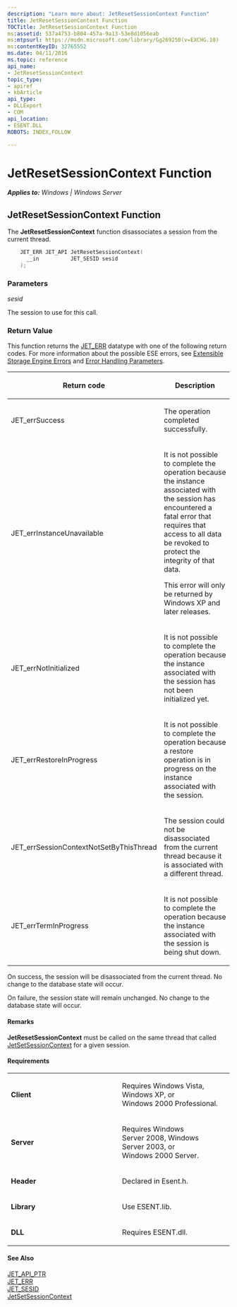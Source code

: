 ```yaml
---
description: "Learn more about: JetResetSessionContext Function"
title: JetResetSessionContext Function
TOCTitle: JetResetSessionContext Function
ms:assetid: 537a4753-b804-457a-9a13-53e8d1056eab
ms:mtpsurl: https://msdn.microsoft.com/library/Gg269250(v=EXCHG.10)
ms:contentKeyID: 32765552
ms.date: 04/11/2016
ms.topic: reference
api_name: 
- JetResetSessionContext
topic_type: 
- apiref
- kbArticle
api_type: 
- DLLExport
- COM
api_location: 
- ESENT.DLL
ROBOTS: INDEX,FOLLOW

---
```


# JetResetSessionContext Function


_**Applies to:** Windows | Windows Server_

## JetResetSessionContext Function

The **JetResetSessionContext** function disassociates a session from the current thread.

```cpp
    JET_ERR JET_API JetResetSessionContext(
      __in          JET_SESID sesid
    );
```

### Parameters

*sesid*

The session to use for this call.

### Return Value

This function returns the [JET_ERR](./jet-err.md) datatype with one of the following return codes. For more information about the possible ESE errors, see [Extensible Storage Engine Errors](./extensible-storage-engine-errors.md) and [Error Handling Parameters](./error-handling-parameters.md).

<table>
<colgroup>
<col style="width: 50%" />
<col style="width: 50%" />
</colgroup>
<thead>
<tr class="header">
<th><p>Return code</p></th>
<th><p>Description</p></th>
</tr>
</thead>
<tbody>
<tr class="odd">
<td><p>JET_errSuccess</p></td>
<td><p>The operation completed successfully.</p></td>
</tr>
<tr class="even">
<td><p>JET_errInstanceUnavailable</p></td>
<td><p>It is not possible to complete the operation because the instance associated with the session has encountered a fatal error that requires that access to all data be revoked to protect the integrity of that data.</p>
<p>This error will only be returned by Windows XP and later releases.</p></td>
</tr>
<tr class="odd">
<td><p>JET_errNotInitialized</p></td>
<td><p>It is not possible to complete the operation because the instance associated with the session has not been initialized yet.</p></td>
</tr>
<tr class="even">
<td><p>JET_errRestoreInProgress</p></td>
<td><p>It is not possible to complete the operation because a restore operation is in progress on the instance associated with the session.</p></td>
</tr>
<tr class="odd">
<td><p>JET_errSessionContextNotSetByThisThread</p></td>
<td><p>The session could not be disassociated from the current thread because it is associated with a different thread.</p></td>
</tr>
<tr class="even">
<td><p>JET_errTermInProgress</p></td>
<td><p>It is not possible to complete the operation because the instance associated with the session is being shut down.</p></td>
</tr>
</tbody>
</table>


On success, the session will be disassociated from the current thread. No change to the database state will occur.

On failure, the session state will remain unchanged. No change to the database state will occur.

#### Remarks

**JetResetSessionContext** must be called on the same thread that called [JetSetSessionContext](./jetsetsessioncontext-function.md) for a given session.

#### Requirements

<table>
<colgroup>
<col style="width: 50%" />
<col style="width: 50%" />
</colgroup>
<tbody>
<tr class="odd">
<td><p><strong>Client</strong></p></td>
<td><p>Requires Windows Vista, Windows XP, or Windows 2000 Professional.</p></td>
</tr>
<tr class="even">
<td><p><strong>Server</strong></p></td>
<td><p>Requires Windows Server 2008, Windows Server 2003, or Windows 2000 Server.</p></td>
</tr>
<tr class="odd">
<td><p><strong>Header</strong></p></td>
<td><p>Declared in Esent.h.</p></td>
</tr>
<tr class="even">
<td><p><strong>Library</strong></p></td>
<td><p>Use ESENT.lib.</p></td>
</tr>
<tr class="odd">
<td><p><strong>DLL</strong></p></td>
<td><p>Requires ESENT.dll.</p></td>
</tr>
</tbody>
</table>


#### See Also

[JET_API_PTR](./jet-api-ptr.md)  
[JET_ERR](./jet-err.md)  
[JET_SESID](./jet-sesid.md)  
[JetSetSessionContext](./jetsetsessioncontext-function.md)
